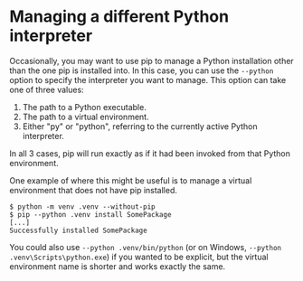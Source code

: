 # Managing a different Python interpreter


Occasionally, you may want to use pip to manage a Python installation other than
the one pip is installed into. In this case, you can use the `--python` option
to specify the interpreter you want to manage. This option can take one of three
values:

1. The path to a Python executable.
2. The path to a virtual environment.
3. Either "py" or "python", referring to the currently active Python interpreter.

In all 3 cases, pip will run exactly as if it had been invoked from that Python
environment.

One example of where this might be useful is to manage a virtual environment
that does not have pip installed.

```{pip-cli}
$ python -m venv .venv --without-pip
$ pip --python .venv install SomePackage
[...]
Successfully installed SomePackage
```

You could also use `--python .venv/bin/python` (or on Windows,
`--python .venv\Scripts\python.exe`) if you wanted to be explicit, but the
virtual environment name is shorter and works exactly the same.
